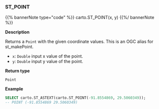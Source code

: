 ### ST_POINT

{{% bannerNote type="code" %}}
carto.ST_POINT(x, y)
{{%/ bannerNote %}}

**Description**

Returns a `Point` with the given coordinate values. This is an OGC alias for st_makePoint.

* `x`: `Double` input x value of the point.
* `y`: `Double` input y value of the point.

**Return type**

`Point`

**Example**

```sql
SELECT carto.ST_ASTEXT(carto.ST_POINT(-91.8554869, 29.5060349));
-- POINT (-91.8554869 29.5060349)
```
